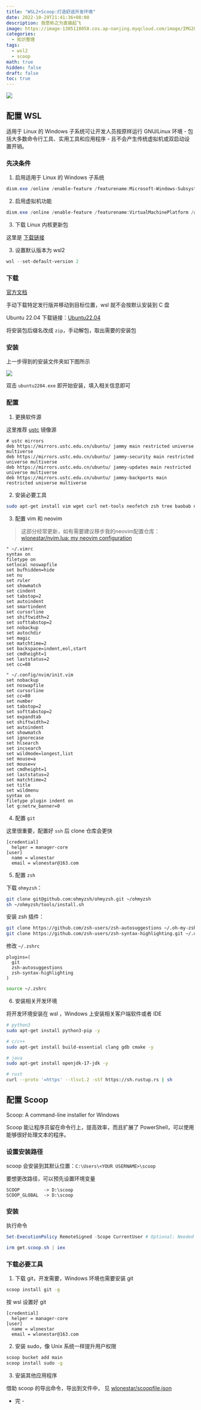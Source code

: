 ```yaml
---
title: "WSL2+Scoop:打造舒适开发环境"
date: 2022-10-29T21:41:36+08:00
description: 我愿称之为直接起飞
image: https://image-1305118058.cos.ap-nanjing.myqcloud.com/image/IMG20210624185947_BURST000_COVER.jpg
categories:
  - 知识整理
tags:
  - wsl2
  - scoop
math: true
hidden: false
draft: false
toc: true
---
```


![](https://image-1305118058.cos.ap-nanjing.myqcloud.com/image/wsl-1.jpg)

## 配置 WSL

适用于 Linux 的 Windows 子系统可让开发人员按原样运行 GNU/Linux 环境 - 包括大多数命令行工具、实用工具和应用程序 - 且不会产生传统虚拟机或双启动设置开销。

### 先决条件

1. 启用适用于 Linux 的 Windows 子系统

```powershell
dism.exe /online /enable-feature /featurename:Microsoft-Windows-Subsystem-Linux /all /norestart
```

2. 启用虚拟机功能 

```powershell
dism.exe /online /enable-feature /featurename:VirtualMachinePlatform /all /norestart
```

3. 下载 Linux 内核更新包

这里是 [下载链接](https://wslstorestorage.blob.core.windows.net/wslblob/wsl_update_x64.msi)


3. 设置默认版本为 wsl2

```powershell
wsl --set-default-version 2
```

### 下载

[官方文档](https://learn.microsoft.com/zh-cn/windows/wsl/install-manual)

手动下载特定发行版并移动到目标位置，wsl 就不会按默认安装到 C 盘

Ubuntu 22.04 下载链接：[Ubuntu22.04](https://aka.ms/wslubuntu2204)

将安装包后缀名改成 `zip`，手动解包，取出需要的安装包

### 安装

上一步得到的安装文件夹如下图所示

![](https://image-1305118058.cos.ap-nanjing.myqcloud.com/image/Snipaste_2022-10-29_21-59-28.png)

双击 `ubuntu2204.exe` 即开始安装，填入相关信息即可

### 配置

1. 更换软件源

这里推荐 [ustc](https://mirrors.ustc.edu.cn/help/ubuntu.html) 镜像源

```
# ustc mirrors
deb https://mirrors.ustc.edu.cn/ubuntu/ jammy main restricted universe multiverse
deb https://mirrors.ustc.edu.cn/ubuntu/ jammy-security main restricted universe multiverse
deb https://mirrors.ustc.edu.cn/ubuntu/ jammy-updates main restricted universe multiverse
deb https://mirrors.ustc.edu.cn/ubuntu/ jammy-backports main restricted universe multiverse
```

2. 安装必要工具

```sh
sudo apt-get install vim wget curl net-tools neofetch zsh tree baobab neovim -y
```

3. 配置 vim 和 neovim

> 这部分经常更新，如有需要建议移步我的neovim配置仓库：[wlonestar/nvim.lua: my neovim configuration](https://github.com/wlonestar/nvim.lua)

```
" ~/.vimrc
syntax on
filetype on
setlocal noswapfile
set bufhidden=hide
set nu
set ruler
set showmatch
set cindent
set tabstop=2
set autoindent
set smartindent
set cursorline
set shiftwidth=2
set softtabstop=2
set nobackup
set autochdir
set magic
set matchtime=2
set backspace=indent,eol,start
set cmdheight=1
set laststatus=2
set cc=80
```

```
" ~/.config/nvim/init.vim
set nobackup
set noswapfile
set cursorline
set cc=80
set number
set tabstop=2
set softtabstop=2
set expandtab
set shiftwidth=2
set autoindent
set showmatch
set ignorecase
set hlsearch
set incsearch
set wildmode=longest,list
set mouse=a
set mouse=v
set cmdheight=1
set laststatus=2
set matchtime=2
set title
set wildmenu
syntax on
filetype plugin indent on
let g:netrw_banner=0
```

4. 配置 `git`

这里很重要，配置好 `ssh` 后 clone 仓库会更快

```
[credential]
  helper = manager-core
[user]
  name = wlonestar
  email = wlonestar@163.com
```

5. 配置 `zsh`

下载 `ohmyzsh`：

```sh
git clone git@github.com:ohmyzsh/ohmyzsh.git ~/ohmyzsh
sh ~/ohmyzsh/tools/install.sh
```

安装 zsh 插件：

```sh
git clone https://github.com/zsh-users/zsh-autosuggestions ~/.oh-my-zsh/plugins/zsh-autosuggestions
git clone https://github.com/zsh-users/zsh-syntax-highlighting.git ~/.oh-my-zsh/plugins/zsh-syntax-highlighting
```

修改 `~/.zshrc`

```
plugins=(
  git
  zsh-autosuggestions
  zsh-syntax-highlighting
)
```

```sh
source ~/.zshrc
```

6. 安装相关开发环境

将开发环境安装在 wsl ，Windows 上安装相关客户端软件或者 IDE

```sh
# python3
sudo apt-get install python3-pip -y

# c/c++
sudo apt-get install build-essential clang gdb cmake -y

# java
sudo apt-get install openjdk-17-jdk -y

# rust
curl --proto '=https' --tlsv1.2 -sSf https://sh.rustup.rs | sh
```

## 配置 Scoop

Scoop: A command-line installer for Windows

Scoop 能让程序员留在命令行上，提高效率，而且扩展了 PowerShell，可以使用能够很好处理文本的程序。

### 设置安装路径

scoop 会安装到其默认位置：`C:\Users\<YOUR USERNAME>\scoop`

要想更改路径，可以预先设置环境变量

```
SCOOP         -> D:\scoop
SCOOP_GLOBAL  -> D:\scoop
```

### 安装

执行命令

```powershell
Set-ExecutionPolicy RemoteSigned -Scope CurrentUser # Optional: Needed to run a remote script the first time

irm get.scoop.sh | iex
```

### 下载必要工具

1. 下载 git，开发需要，Windows 环境也需要安装 git

```sh
scoop install git -g
```

按 wsl 设置好 git

```
[credential]
  helper = manager-core
[user]
  name = wlonestar
  email = wlonestar@163.com
```

2. 安装 sudo，像 Unix 系统一样提升用户权限

```sh
scoop bucket add main
scoop install sudo -g
```

3. 安装其他应用程序

借助 scoop 的导出命令，导出到文件中， 见 [wlonestar/scoopfile.json](https://gist.github.com/wlonestar/52951b9376dac9a6d712c7440f4de403)

- 完 -

